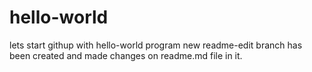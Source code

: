 # hello-world
lets start githup with hello-world program 
new readme-edit branch has been created and made changes on readme.md file in it.
